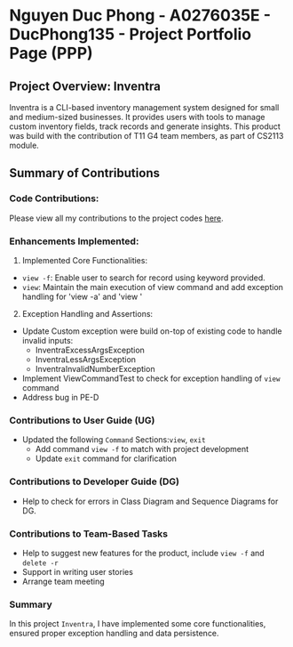 # Nguyen Duc Phong - A0276035E - DucPhong135 - Project Portfolio Page (PPP)

## Project Overview: Inventra
Inventra is a CLI-based inventory management system designed for small and medium-sized businesses.
It provides users with tools to manage custom inventory fields, track records and generate insights.
This product was build with the contribution of T11 G4 team members, as part of CS2113 module.

## Summary of Contributions
### Code Contributions:
Please view all my contributions to the project codes [here](https://nus-cs2113-ay2425s1.github.io/tp-dashboard/?search=DucPhong135&sort=groupTitle&sortWithin=title&timeframe=commit&mergegroup=&groupSelect=groupByRepos&breakdown=true&checkedFileTypes=docs~functional-code~test-code~other&since=2024-09-20&tabOpen=true&tabType=authorship&tabAuthor=DucPhong135&tabRepo=AY2425S1-CS2113-T11-4%2Ftp%5Bmaster%5D&authorshipIsMergeGroup=false&authorshipFileTypes=docs~functional-code~test-code&authorshipIsBinaryFileTypeChecked=false&authorshipIsIgnoredFilesChecked=false).

### Enhancements Implemented:
1. Implemented Core Functionalities:
* `view -f`: Enable user to search for record using keyword provided.
* `view`: Maintain the main execution of view command and add exception handling for 'view -a' and 'view <id>'
2. Exception Handling and Assertions:
* Update Custom exception were build on-top of existing code to handle invalid inputs:
    - InventraExcessArgsException
    - InventraLessArgsException
    - InventraInvalidNumberException
* Implement ViewCommandTest to check for exception handling of `view` command
* Address bug in PE-D

### Contributions to User Guide (UG)
* Updated the following `Command` Sections:`view`, `exit`
    - Add command `view -f` to match with project development
    - Update `exit` command for clarification

### Contributions to Developer Guide (DG)
* Help to check for errors in Class Diagram and Sequence Diagrams for DG.

### Contributions to Team-Based Tasks
* Help to suggest new features for the product, include `view -f` and `delete -r`
* Support in writing user stories
* Arrange team meeting

### Summary
In this project `Inventra`, I have implemented some core functionalities,
ensured proper exception handling and data persistence.
